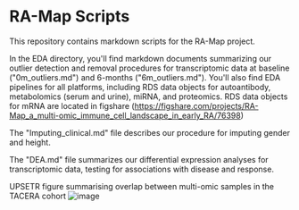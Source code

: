 # RA-Map Scripts

This repository contains markdown scripts for the RA-Map project. 

In the EDA directory, you'll find markdown documents summarizing our outlier detection and removal procedures for transcriptomic data at baseline ("0m_outliers.md") and 6-months ("6m_outliers.md"). You'll also find EDA pipelines for all platforms, including RDS data objects for autoantibody, metabolomics (serum and urine), miRNA, and proteomics. RDS data objects for mRNA are located in figshare (https://figshare.com/projects/RA-Map_a_multi-omic_immune_cell_landscape_in_early_RA/76398)

The "Imputing_clinical.md" file describes our procedure for imputing gender and height.

The "DEA.md" file summarizes our differential expression analyses for transcriptomic data, testing for associations with disease and response.

UPSETR figure summarising overlap between multi-omic samples in the TACERA cohort
![image](https://user-images.githubusercontent.com/14093101/118146230-4bd53700-b406-11eb-899a-e5116aebf484.png)


